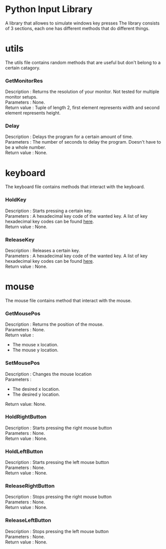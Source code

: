 # Python Input Library
A library that allowes to simulate windows key presses
The library consists of 3 sections, each one has different methods that do different things.

# utils
The utils file contains random methods that are useful but don't belong to a certain catagory.

### GetMonitorRes
Description : Returns the resolution of your monitor. Not tested for multiple monitor setups.  
Parameters : None.  
Return value : Tuple of length 2, first element represents width and second element represents height.  

### Delay
Description : Delays the program for a certain amount of time.  
Parameters : The number of seconds to delay the program. Doesn't have to be a whole number.  
Return value : None.  


# keyboard
The keyboard file contains methods that interact with the keyboard.

### HoldKey
Description : Starts pressing a certain key.  
Parameters : A hexadecimal key code of the wanted key. A list of key hexadecimal key codes can be found [here](https://msdn.microsoft.com/en-us/library/windows/desktop/dd375731%28v=vs.85%29.aspx?f=255).  
Return value : None.  

### ReleaseKey
Description : Releases a certain key.  
Parameters : A hexadecimal key code of the wanted key. A list of key hexadecimal key codes can be found [here](https://msdn.microsoft.com/en-us/library/windows/desktop/dd375731%28v=vs.85%29.aspx?f=255).  
Return value : None.  


# mouse
The mouse file contains method that interact with the mouse.

### GetMousePos
Description : Returns the position of the mouse.  
Parameters : None.  
Return value :
* The mouse x location.
* The mouse y location.

### SetMousePos
Description : Changes the mouse location  
Parameters : 
* The desired x location.  
* The desired y location.  

Return value: None.  

### HoldRightButton
Description : Starts pressing the right mouse button  
Parameters : None.  
Return value : None.  

### HoldLeftButton
Description : Starts pressing the left mouse button  
Parameters : None.  
Return value : None. 
 
### ReleaseRightButton
Description : Stops pressing the right mouse button  
Parameters : None.  
Return value : None.  

### ReleaseLeftButton
Description : Stops pressing the left mouse button  
Parameters : None.  
Return value : None.  
